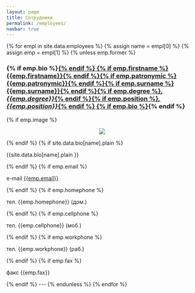 ```yaml
---
layout: page
title: Сотрудники
permalink: /employees/
navbar: true
---
```

{% for empl in site.data.employees %}
 {% assign name = empl[0] %}
 {% assign emp = empl[1] %}
 {% unless emp.former %}
 <a name="{{ name }}"></a>
 <h3>
 {% if emp.bio %}<a href="{{site.baseurl}}/bio/{{name}}">{% endif %}
  {% if emp.firstname %}{{emp.firstname}}{% endif %}{% if emp.patronymic %} {{emp.patronymic}}{% endif %}{% if emp.surname %} {{emp.surname}}{% endif %}{% if emp.degree %}<i>, {{emp.degree}}</i>{% endif %}{% if emp.position %}<i>, {{emp.position}}</i>{% endif %}
 {% if emp.bio %}</a>{% endif %}
 </h3>
 {% if emp.image %} <p align="center"><img src="{{site.baseurl}}/img/employees/{{emp.image}}"></img></p>{% endif %}
 {% if site.data.bio[name].plain %} <p>{{site.data.bio[name].plain }}</p> {% endif %} 
 {% if emp.email %}<p>e-mail <a href="mailto:{{emp.email}}">{{emp.email}}</a></p>{% endif %}
 {% if emp.homephone %} <p>тел. {{emp.homephone}} (дом.) </p> {% endif %}
 {% if emp.cellphone %} <p>тел. {{emp.cellphone}} (моб.) </p> {% endif %}
 {% if emp.workphone %} <p>тел. {{emp.workphone}} (раб.) </p> {% endif %}
 {% if emp.fax %} <p>факс {{emp.fax}}</p> {% endif %}
 ---
 {% endunless %}
{% endfor %}
